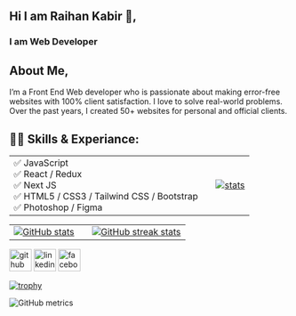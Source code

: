 ## Hi I am Raihan Kabir 👋, 
### I am Web Developer

## About Me,
I’m a Front End Web developer who is passionate about making error-free websites with 100% client satisfaction. I love to solve real-world problems. Over the past years, I created 50+ websites for personal and official clients.

## 👨‍💻 Skills & Experiance: 

<table border=0 width=1000>
  <tr>
    <td>
      <div style={width: 48%}>
        ✅ JavaScript <br> 
      ✅ React / Redux <br>
      ✅ Next JS <br>
      ✅ HTML5 / CSS3 / Tailwind CSS / Bootstrap <br>
      ✅ Photoshop / Figma <br>
      </div>
    </td>
    <td></td>
    <td>
      <a  target="_blank" rel="noopener noreferrer nofollow" href="https://github.com/anuraghazra/github-readme-stats">
        <img src="https://github-readme-stats.vercel.app/api/top-langs/?username=raihan-cse" alt="stats" >
      </a>
    </td>
  </tr>
</table>

<table border=0 width=1000>
  <tr>
    <td>
      <a target="_blank" rel="noopener noreferrer nofollow" href="https://camo.githubusercontent.com/840df1d29e4ba2dc59363e2f947971f4d9df3db84d170b221b4fb86bf265ef00/68747470733a2f2f6769746875622d726561646d652d73746174732e76657263656c2e6170702f6170693f757365726e616d653d72616968616e2d6373652673686f775f69636f6e733d7472756526636f756e745f707269766174653d74727565">
        <img       src="https://camo.githubusercontent.com/840df1d29e4ba2dc59363e2f947971f4d9df3db84d170b221b4fb86bf265ef00/68747470733a2f2f6769746875622d726561646d652d73746174732e76657263656c2e6170702f6170693f757365726e616d653d72616968616e2d6373652673686f775f69636f6e733d7472756526636f756e745f707269766174653d74727565" alt="GitHub stats" data-canonical-src="https://github-readme-stats.vercel.app/api?username=raihan-cse&amp;show_icons=true&amp;count_private=true" style="max-width: 100%">
      </a>
    </td>
    <td></td>
    <td>
      <a target="_blank" rel="noopener noreferrer nofollow" href="https://camo.githubusercontent.com/f89b0f17f7d0edb0ec9982c9582094cc4ca092804d22747495a1f7d29ae21708/68747470733a2f2f73747265616b2d73746174732e64656d6f6c61622e636f6d2f3f757365723d72616968616e2d637365"><img src="https://camo.githubusercontent.com/f89b0f17f7d0edb0ec9982c9582094cc4ca092804d22747495a1f7d29ae21708/68747470733a2f2f73747265616b2d73746174732e64656d6f6c61622e636f6d2f3f757365723d72616968616e2d637365" alt="GitHub streak stats" data-canonical-src="https://streak-stats.demolab.com/?user=raihan-cse" style="max-width: 100%;"></a>
    </td>
  </tr>
</table>


[<img src='https://cdn.jsdelivr.net/npm/simple-icons@3.0.1/icons/github.svg' alt='github' height='40'>](https://github.com/raihan-cse)  [<img src='https://cdn.jsdelivr.net/npm/simple-icons@3.0.1/icons/linkedin.svg' alt='linkedin' height='40'>](https://www.linkedin.com/in/raihan-kabir-384274143/)  [<img src='https://cdn.jsdelivr.net/npm/simple-icons@3.0.1/icons/facebook.svg' alt='facebook' height='40'>](https://www.facebook.com/rkps.dev)  

[![trophy](https://github-profile-trophy.vercel.app/?username=raihan-cse)](https://github.com/ryo-ma/github-profile-trophy)

![GitHub metrics](https://metrics.lecoq.io/raihan-cse)  

